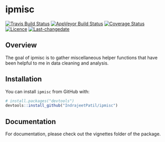 
<!-- README.md is generated from README.Rmd. Please edit that file -->

# ipmisc

[![Travis Build
Status](https://travis-ci.org/IndrajeetPatil/ipmisc.svg?branch=master)](https://travis-ci.org/IndrajeetPatil/ipmisc)
[![AppVeyor Build
Status](https://ci.appveyor.com/api/projects/status/github/IndrajeetPatil/ipmisc.svg?branch=master&svg=true)](https://ci.appveyor.com/project/IndrajeetPatil/ipmisc)
[![Coverage
Status](https://img.shields.io/codecov/c/github/IndrajeetPatil/ipmisc/master.svg)](https://codecov.io/github/IndrajeetPatil/ipmisc?branch=master)
[![Licence](https://img.shields.io/badge/licence-GPL--2-blue.svg)](https://www.gnu.org/licenses/gpl-2.0.en.html)
[![Last-changedate](https://img.shields.io/badge/last%20change-2018--02--25-yellowgreen.svg)](/commits/master)

## Overview

The goal of ipmisc is to gather miscellaneous helper functions that have
been helpful to me in data cleaning and analysis.

## Installation

You can install `ipmisc` from GitHub with:

``` r
# install.packages("devtools")
devtools::install_github("IndrajeetPatil/ipmisc")
```

## Documentation

For documentation, please check out the vignettes folder of the package.

